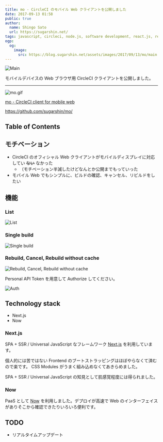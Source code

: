 ```yaml
---
title: mo - CircleCI のモバイル Web クライアントを公開しました
date: 2017-09-13 01:58
public: true
author:
  name: Shingo Sato
  url: https://sugarshin.net/
tags: javascript, circleci, node.js, software development, react.js, redux, next.js, koa.js
ogp:
  og:
    image:
      src: https://blog.sugarshin.net/assets/images/2017/09/13/mo/main.png
---
```


![Main](/assets/images/2017/09/13/mo/main.png)

モバイルデバイスの Web ブラウザ用 CircleCI クライアントを公開しました。

***

![mo.gif](/assets/images/2017/09/13/mo/mo.gif)

[mo - CircleCI client for mobile web](https://moci.now.sh/)

https://github.com/sugarshin/mo/

## Table of Contents

## モチベーション

- CircleCI のオフィシャル Web クライアントがモバイルディスプレイに対応してい ~~ない~~ なかった
  - （モチベーション半減したけどなんとか公開までもっていった
- モバイル Web でもシンプルに、ビルドの確認、キャンセル、リビルドをしたい

## 機能

### List

![List](/assets/images/2017/09/13/mo/0.png)

### Single build

![Single build](/assets/images/2017/09/13/mo/1.png)

### Rebuild, Cancel, Rebuild without cache

![Rebuild, Cancel, Rebuild without cache](/assets/images/2017/09/13/mo/2.png)

Personal API Token を用意して Authorize してください。

![Auth](/assets/images/2017/09/13/mo/auth.png)

## Technology stack

- Next.js
- Now

### Next.js

SPA + SSR / Universal JavaScript なフレームワーク [Next.js](https://github.com/zeit/next.js/) を利用しています。

個人的には苦ではない Frontend のブートストラッピングはほぼやらなくて済むので楽です。 CSS Modules がうまく組み込めなくてあきらめました。

SPA + SSR / Universal JavaScript の知見として肌感覚程度には得られました。

### Now

PaaS として [Now](https://zeit.co/now) を利用しました。デプロイが高速で Web のインターフェイスがありそこから確認できたりいろいろ便利です。

## TODO

- リアルタイムアップデート
